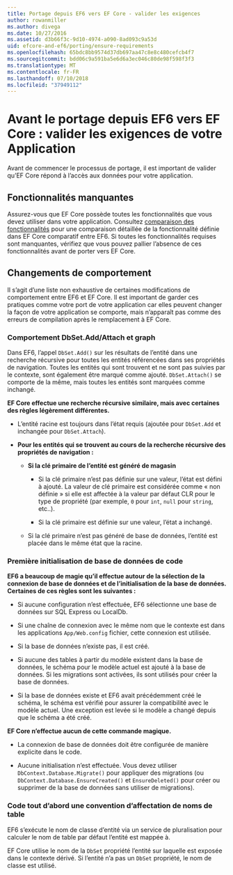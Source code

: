 ```yaml
---
title: Portage depuis EF6 vers EF Core - valider les exigences
author: rowanmiller
ms.author: divega
ms.date: 10/27/2016
ms.assetid: d3b66f3c-9d10-4974-a090-8ad093c9a53d
uid: efcore-and-ef6/porting/ensure-requirements
ms.openlocfilehash: 65bdc8bb9574d37db697aa47c8e8c480cefcb4f7
ms.sourcegitcommit: bdd06c9a591ba5e6d6a3ec046c80de98f598f3f3
ms.translationtype: MT
ms.contentlocale: fr-FR
ms.lasthandoff: 07/10/2018
ms.locfileid: "37949112"
---
```

# <a name="before-porting-from-ef6-to-ef-core-validate-your-applications-requirements"></a>Avant le portage depuis EF6 vers EF Core : valider les exigences de votre Application

Avant de commencer le processus de portage, il est important de valider qu’EF Core répond à l’accès aux données pour votre application.

## <a name="missing-features"></a>Fonctionnalités manquantes

Assurez-vous que EF Core possède toutes les fonctionnalités que vous devez utiliser dans votre application. Consultez [comparaison des fonctionnalités](../features.md) pour une comparaison détaillée de la fonctionnalité définie dans EF Core comparatif entre EF6. Si toutes les fonctionnalités requises sont manquantes, vérifiez que vous pouvez pallier l’absence de ces fonctionnalités avant de porter vers EF Core.

## <a name="behavior-changes"></a>Changements de comportement

Il s’agit d’une liste non exhaustive de certaines modifications de comportement entre EF6 et EF Core. Il est important de garder ces pratiques comme votre port de votre application car elles peuvent changer la façon de votre application se comporte, mais n’apparaît pas comme des erreurs de compilation après le remplacement à EF Core.

### <a name="dbsetaddattach-and-graph-behavior"></a>Comportement DbSet.Add/Attach et graph

Dans EF6, l’appel `DbSet.Add()` sur les résultats de l’entité dans une recherche récursive pour toutes les entités référencées dans ses propriétés de navigation. Toutes les entités qui sont trouvent et ne sont pas suivies par le contexte, sont également être marqué comme ajouté. `DbSet.Attach()` se comporte de la même, mais toutes les entités sont marquées comme inchangé.

**EF Core effectue une recherche récursive similaire, mais avec certaines des règles légèrement différentes.**

*  L’entité racine est toujours dans l’état requis (ajoutée pour `DbSet.Add` et inchangée pour `DbSet.Attach`).

*  **Pour les entités qui se trouvent au cours de la recherche récursive des propriétés de navigation :**

    *  **Si la clé primaire de l’entité est généré de magasin**

        * Si la clé primaire n’est pas définie sur une valeur, l’état est défini à ajouté. La valeur de clé primaire est considérée comme « non définie » si elle est affectée à la valeur par défaut CLR pour le type de propriété (par exemple, `0` pour `int`, `null` pour `string`, etc..).

        * Si la clé primaire est définie sur une valeur, l’état a inchangé.

    *  Si la clé primaire n’est pas généré de base de données, l’entité est placée dans le même état que la racine.

### <a name="code-first-database-initialization"></a>Première initialisation de base de données de code

**EF6 a beaucoup de magie qu’il effectue autour de la sélection de la connexion de base de données et de l’initialisation de la base de données. Certaines de ces règles sont les suivantes :**

* Si aucune configuration n’est effectuée, EF6 sélectionne une base de données sur SQL Express ou LocalDb.

* Si une chaîne de connexion avec le même nom que le contexte est dans les applications `App/Web.config` fichier, cette connexion est utilisée.

* Si la base de données n’existe pas, il est créé.

* Si aucune des tables à partir du modèle existent dans la base de données, le schéma pour le modèle actuel est ajouté à la base de données. Si les migrations sont activées, ils sont utilisés pour créer la base de données.

* Si la base de données existe et EF6 avait précédemment créé le schéma, le schéma est vérifié pour assurer la compatibilité avec le modèle actuel. Une exception est levée si le modèle a changé depuis que le schéma a été créé.

**EF Core n’effectue aucun de cette commande magique.**

* La connexion de base de données doit être configurée de manière explicite dans le code.

* Aucune initialisation n’est effectuée. Vous devez utiliser `DbContext.Database.Migrate()` pour appliquer des migrations (ou `DbContext.Database.EnsureCreated()` et `EnsureDeleted()` pour créer ou supprimer de la base de données sans utiliser de migrations).

### <a name="code-first-table-naming-convention"></a>Code tout d’abord une convention d’affectation de noms de table

EF6 s’exécute le nom de classe d’entité via un service de pluralisation pour calculer le nom de table par défaut l’entité est mappée à.

EF Core utilise le nom de la `DbSet` propriété l’entité sur laquelle est exposée dans le contexte dérivé. Si l’entité n’a pas un `DbSet` propriété, le nom de classe est utilisé.
